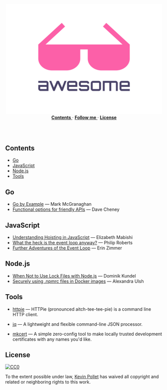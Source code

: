 <p align="center">
  <img width="500" src="./logo.svg" alt="Awesome">
  <br/>
  
  <a href="#contents-">
    <b>Contents</b>
  </a>
  &middot;
  <a href="https://twitter.com/@kevinpollet" target="_blank">
    <b>Follow me</b>
  </a>
  &middot;
  <a href="#license-">
    <b>License</b>
  </a>
</p>

<br/>
<br/>

## Contents <!-- omit in toc -->

- [Go](#go)
- [JavaScript](#javascript)
- [Node.js](#nodejs)
- [Tools](#tools)

## Go

- [Go by Example](https://gobyexample.com/) — Mark McGranaghan
- [Functional options for friendly APIs](https://dave.cheney.net/2014/10/17/functional-options-for-friendly-apis) — Dave Cheney

## JavaScript

- [Understanding Hoisting in JavaScript](https://scotch.io/tutorials/understanding-hoisting-in-javascript) — Elizabeth Mabishi
- [What the heck is the event loop anyway?](https://www.youtube.com/watch?v=8aGhZQkoFbQ) — Philip Roberts
- [Further Adventures of the Event Loop](https://www.youtube.com/watch?v=u1kqx6AenYw) — Erin Zimmer

## Node.js

- [When Not to Use Lock Files with Node.js](https://www.twilio.com/blog/lockfiles-nodejs) — Dominik Kundel
- [Securely using .npmrc files in Docker images](https://www.alexandraulsh.com/2018/06/25/docker-npmrc-security/) — Alexandra Ulsh

## Tools

- [httpie](https://github.com/jakubroztocil/httpie#readme) — HTTPie (pronounced aitch-tee-tee-pie) is a command line HTTP client.

- [jq](https://github.com/stedolan/jq#readme) — A lightweight and flexible command-line JSON processor.

- [mkcert](https://mkcert.dev) — A simple zero-config tool to make locally trusted development certificates with any names you'd like.

## License <!-- omit in toc -->

[![CC0](http://mirrors.creativecommons.org/presskit/buttons/88x31/svg/cc-zero.svg)](https://creativecommons.org/publicdomain/zero/1.0/)

To the extent possible under law, [Kevin Pollet](https://kevinpollet.dev) has waived all copyright and related or neighboring rights to this work.
